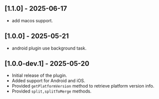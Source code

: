 
## [1.1.0] - 2025-06-17
- add macos support.

## [1.0.0] - 2025-05-21
- android plugin use background task.

## [1.0.0-dev.1] - 2025-05-20

- Initial release of the plugin.
- Added support for Android and iOS.
- Provided `getPlatformVersion` method to retrieve platform version 
info.
- Provided `split,splitToMerge` methods.
